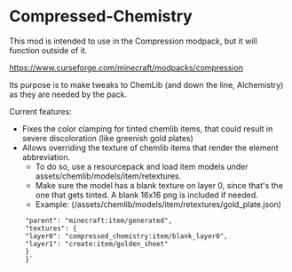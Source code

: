 # Compressed-Chemistry

This mod is intended to use in the Compression modpack, but it will function outside of it.

https://www.curseforge.com/minecraft/modpacks/compression

Its purpose is to make tweaks to ChemLib (and down the line, Alchemistry) as they are needed by the pack.

Current features:

- Fixes the color clamping for tinted chemlib items, that could result in severe discoloration (like greenish gold plates)
- Allows overriding the texture of chemlib items that render the element abbreviation.
  - To do so, use a resourcepack and load item models under assets/chemlib/models/item/retextures.
  - Make sure the model has a blank texture on layer 0, since that's the one that gets tinted. A blank 16x16 png is included if needed.
  - Example: (/assets/chemlib/models/item/retextures/gold_plate.json)
`````{
    "parent": "minecraft:item/generated",
    "textures": {
    "layer0": "compressed_chemistry:item/blank_layer0",
    "layer1": "create:item/golden_sheet"
    }
    }`
